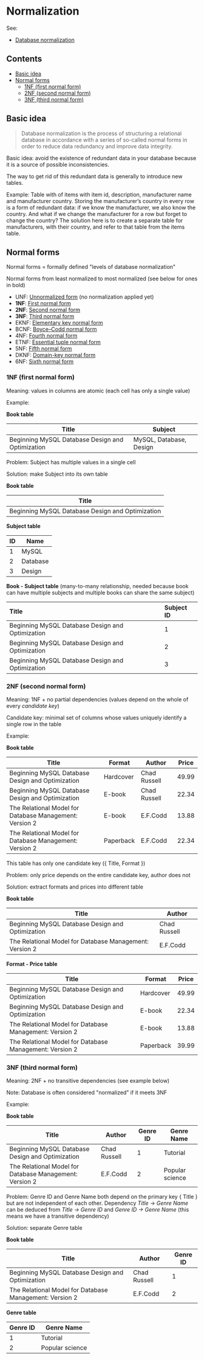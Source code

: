 # Normalization

See: 

-   [Database normalization](https://en.wikipedia.org/wiki/Database_normalization)

## Contents

-   [Basic idea](#basic-idea)
-   [Normal forms](#normal-forms)
    -   [1NF (first normal form)](#1nf-first-normal-form)
    -   [2NF (second normal form)](#2nf-second-normal-form)
    -   [3NF (third normal form)](#3nf-third-normal-form)

## Basic idea

> Database normalization is the process of structuring a relational database in accordance with a series of so-called normal forms in order to reduce data redundancy and improve data integrity.

Basic idea: avoid the existence of redundant data in your database because it is a source of possible inconsistencies. 

The way to get rid of this redundant data is generally to introduce new tables.

Example: Table with of items with item id, description, manufacturer name and manufacturer country. Storing the manufacturer’s country in every row is a form of redundant data: if we know the manufacturer, we also know the country. And what if we change the manufacturer for a row but forget to change the country? The solution here is to create a separate table for manufacturers, with their country, and refer to that table from the items table.

## Normal forms

Normal forms = formally defined "levels of database normalization"

Normal forms from least normalized to most normalized (see below for ones in bold)

-   UNF: [Unnormalized form](https://en.wikipedia.org/wiki/Unnormalized_form) (no normalization applied yet)
-   **1NF**: [First normal form](https://en.wikipedia.org/wiki/First_normal_form)
-   **2NF**: [Second normal form](https://en.wikipedia.org/wiki/Second_normal_form)
-   **3NF**: [Third normal form](https://en.wikipedia.org/wiki/Third_normal_form)
-   EKNF: [Elementary key normal form](https://en.wikipedia.org/wiki/Elementary_key_normal_form)
-   BCNF: [Boyce–Codd normal form](https://en.wikipedia.org/wiki/Boyce–Codd_normal_form)
-   4NF: [Fourth normal form](https://en.wikipedia.org/wiki/Fourth_normal_form)
-   ETNF: [Essential tuple normal form](https://en.wikipedia.org/w/index.php?title=Essential_tuple_normal_form&action=edit&redlink=1)
-   5NF: [Fifth normal form](https://en.wikipedia.org/wiki/Fifth_normal_form)
-   DKNF: [Domain-key normal form](https://en.wikipedia.org/wiki/Domain-key_normal_form)
-   6NF: [Sixth normal form](https://en.wikipedia.org/wiki/Sixth_normal_form)

### 1NF (first normal form)

Meaning: values in columns are atomic (each cell has only a single value)

Example: 

**Book table**

| Title                                            | Subject                 |
| ------------------------------------------------ | ----------------------- |
| Beginning MySQL Database Design and Optimization | MySQL, Database, Design |

Problem: Subject has multiple values in a single cell

Solution: make Subject into its own table

**Book table**

| Title                                            |
| ------------------------------------------------ |
| Beginning MySQL Database Design and Optimization |

**Subject table**

| ID  | Name     |
| --- | -------- |
| 1   | MySQL    |
| 2   | Database |
| 3   | Design   |

**Book - Subject table** (many-to-many relationship, needed because book can have multiple subjects and multiple books can share the same subject)

| Title                                            | Subject ID |
| :----------------------------------------------- | :--------- |
| Beginning MySQL Database Design and Optimization | 1          |
| Beginning MySQL Database Design and Optimization | 2          |
| Beginning MySQL Database Design and Optimization | 3          |

### 2NF (second normal form)

Meaning: 1NF + no partial dependencies (values depend on the whole of every _candidate key_)

Candidate key: minimal set of columns whose values uniquely identify a single row in the table

Example:

**Book table**

| Title                                                   | Format    | Author       | Price |
| ------------------------------------------------------- | --------- | ------------ | ----- |
| Beginning MySQL Database Design and Optimization        | Hardcover | Chad Russell | 49.99 |
| Beginning MySQL Database Design and Optimization        | E-book    | Chad Russell | 22.34 |
| The Relational Model for Database Management: Version 2 | E-book    | E.F.Codd     | 13.88 |
| The Relational Model for Database Management: Version 2 | Paperback | E.F.Codd     | 22.34 |

This table has only one candidate key ({ Title, Format })

Problem: only price depends on the entire candidate key, author does not

Solution: extract formats and prices into different table

**Book table**

| Title                                                   | Author       |
| ------------------------------------------------------- | ------------ |
| Beginning MySQL Database Design and Optimization        | Chad Russell |
| The Relational Model for Database Management: Version 2 | E.F.Codd     |

**Format - Price table**

| Title                                                   | Format    | Price |
| ------------------------------------------------------- | --------- | ----- |
| Beginning MySQL Database Design and Optimization        | Hardcover | 49.99 |
| Beginning MySQL Database Design and Optimization        | E-book    | 22.34 |
| The Relational Model for Database Management: Version 2 | E-book    | 13.88 |
| The Relational Model for Database Management: Version 2 | Paperback | 39.99 |

### 3NF (third normal form)

Meaning: 2NF + no transitive dependencies (see example below)

Note: Database is often considered "normalized" if it meets 3NF

Example:

**Book table**

| Title                                                   | Author       | Genre ID | Genre Name      |
| ------------------------------------------------------- | ------------ | -------- | --------------- |
| Beginning MySQL Database Design and Optimization        | Chad Russell | 1        | Tutorial        |
| The Relational Model for Database Management: Version 2 | E.F.Codd     | 2        | Popular science |

Problem: Genre ID and Genre Name both depend on the primary key { Title } but are not independent of each other. Dependency _Title_ -> _Genre Name_ can be deduced from _Title -> Genre ID_ and _Genre ID -> Genre Name_ (this means we have a transitive dependency)

Solution: separate Genre table

**Book table**

| Title                                                   | Author       | Genre ID |
| ------------------------------------------------------- | ------------ | -------- |
| Beginning MySQL Database Design and Optimization        | Chad Russell | 1        |
| The Relational Model for Database Management: Version 2 | E.F.Codd     | 2        |

**Genre table**

| Genre ID | Genre Name      |
| -------- | --------------- |
| 1        | Tutorial        |
| 2        | Popular science |
